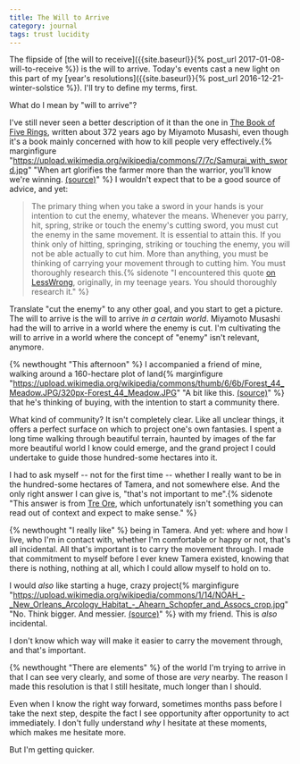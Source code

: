 ```yaml
---
title: The Will to Arrive
category: journal
tags: trust lucidity
---
```


The flipside of [the will to receive]({{site.baseurl}}{% post_url 2017-01-08-will-to-receive %}) is the will to arrive. Today's events cast a new light on this part of my [year's resolutions]({{site.baseurl}}{% post_url 2016-12-21-winter-solstice %}). I'll try to define my terms, first.

What do I mean by "will to arrive"?

I've still never seen a better description of it than the one in [The Book of Five Rings](https://en.wikipedia.org/wiki/The_Book_of_Five_Rings), written about 372 years ago by Miyamoto Musashi, even though it's a book mainly concerned with how to kill people very effectively.{% marginfigure "https://upload.wikimedia.org/wikipedia/commons/7/7c/Samurai_with_sword.jpg" "When art glorifies the farmer more than the warrior, you'll know we're winning. [(source)](https://commons.wikimedia.org/wiki/File:Samurai_with_sword.jpg)" %} I wouldn't expect that to be a good source of advice, and yet:

> The primary thing when you take a sword in your hands is your intention to cut the enemy, whatever the means. Whenever you parry, hit, spring, strike or touch the enemy's cutting sword, you must cut the enemy in the same movement. It is essential to attain this. If you think only of hitting, springing, striking or touching the enemy, you will not be able actually to cut him. More than anything, you must be thinking of carrying your movement through to cutting him. You must thoroughly research this.{% sidenote "I encountered this quote [on LessWrong](http://lesswrong.com/lw/le/lost_purposes/), originally, in my teenage years. You should thoroughly research it." %}

Translate "cut the enemy" to any other goal, and you start to get a picture. The will to arrive is the will to arrive *in a certain world*. Miyamoto Musashi had the will to arrive in a world where the enemy is cut. I'm cultivating the will to arrive in a world where the concept of "enemy" isn't relevant, anymore.

{% newthought "This afternoon" %} I accompanied a friend of mine, walking around a 160-hectare plot of land{% marginfigure "https://upload.wikimedia.org/wikipedia/commons/thumb/6/6b/Forest_44_Meadow.JPG/320px-Forest_44_Meadow.JPG" "A bit like this. [(source)](https://commons.wikimedia.org/wiki/File:Forest_44_Meadow.JPG)" %} that he's thinking of buying, with the intention to start a community there.

What kind of community? It isn't completely clear. Like all unclear things, it offers a perfect surface on which to project one's own fantasies. I spent a long time walking through beautiful terrain, haunted by images of the far more beautiful world I know could emerge, and the grand project I could undertake to guide those hundred-some hectares into it.

I had to ask myself -- not for the first time -- whether I really want to be in the hundred-some hectares of Tamera, and not somewhere else. And the only right answer I can give is, "that's not important to me".{% sidenote "This answer is from [Tre Ore](http://imago.hitherby.com/2005/03/good-friday-hitherby-annual-1-ii-tre-ore-2/), which unfortunately isn't something you can read out of context and expect to make sense." %}

{% newthought "I really like" %} being in Tamera. And yet: where and how I live, who I'm in contact with, whether I'm comfortable or happy or not, that's all incidental. All that's important is to carry the movement through. I made that commitment to myself before I ever knew Tamera existed, knowing that there is nothing, nothing at all, which I could allow myself to hold on to.

I would *also* like starting a huge, crazy project{% marginfigure "https://upload.wikimedia.org/wikipedia/commons/1/14/NOAH_-_New_Orleans_Arcology_Habitat_-_Ahearn_Schopfer_and_Assocs_crop.jpg" "No. Think bigger. And messier. [(source)](https://commons.wikimedia.org/wiki/File:NOAH_-_New_Orleans_Arcology_Habitat_-_Ahearn_Schopfer_and_Assocs_crop.jpg)" %} with my friend. This is *also* incidental.

I don't know which way will make it easier to carry the movement through, and that's important.

{% newthought "There are elements" %} of the world I'm trying to arrive in that I can see very clearly, and some of those are *very* nearby. The reason I made this resolution is that I still hesitate, much longer than I should.

Even when I know the right way forward, sometimes months pass before I take the next step, despite the fact I see opportunity after opportunity to act immediately. I don't fully understand *why* I hesitate at these moments, which makes me hesitate more.

But I'm getting quicker.

